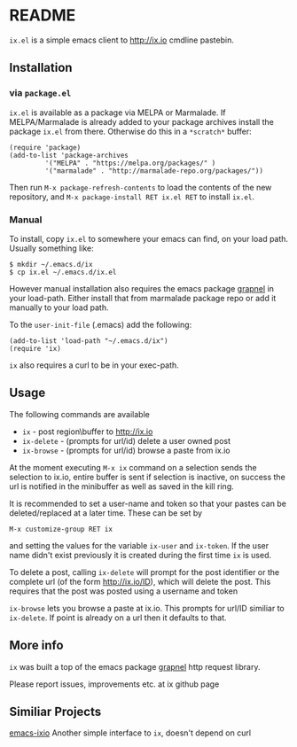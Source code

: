 README
======

`ix.el` is a simple emacs client to http://ix.io cmdline pastebin.

Installation
------------


### via `package.el`

`ix.el` is available as a package via MELPA or Marmalade. If 
MELPA/Marmalade is already added to your package archives 
install the package `ix.el` from there. Otherwise 
do this in a `*scratch*` buffer:

    (require 'package)
    (add-to-list 'package-archives
             '("MELPA" . "https://melpa.org/packages/" )
             '("marmalade" . "http://marmalade-repo.org/packages/"))
             
Then run `M-x package-refresh-contents` to load the contents of the new repository, 
and `M-x package-install RET ix.el RET` to install `ix.el`.

### Manual
To install, copy `ix.el` to somewhere your emacs can find, on your
load path. Usually something like:

    $ mkdir ~/.emacs.d/ix
    $ cp ix.el ~/.emacs.d/ix.el

However manual installation also requires the emacs package [grapnel](https://github.com/leathekd/grapnel)
in your load-path. Either install that from marmalade package repo or
add it manually to your load path.

To the `user-init-file` (.emacs) add the following:
 
    (add-to-list 'load-path "~/.emacs.d/ix")
    (require 'ix)

`ix` also requires a curl to be in your exec-path.

Usage
-----
The following commands are available

* `ix` - post region\buffer to http://ix.io
* `ix-delete` - (prompts for url/id) delete a user owned post
* `ix-browse` - (prompts for url/id) browse a paste from ix.io

At the moment executing `M-x ix` command on a selection sends the
selection to ix.io, entire buffer is sent if selection is inactive, on
success the url is notified in the minibuffer as well as saved in the
kill ring.

It is recommended to set a user-name and token so that your pastes can
be deleted/replaced at a later time. These can be set by


    M-x customize-group RET ix

and setting the values for the variable `ix-user` and `ix-token`. If
the user name didn't exist previously it is created during the first
time `ix` is used.

To delete a post, calling `ix-delete` will prompt for the post
identifier or the  complete url (of the form http://ix.io/ID), which will delete the post. 
This requires that the post was posted using a username and token

`ix-browse` lets you browse a paste at ix.io. This prompts for url/ID
similiar to `ix-delete`. If point is already on a url then it defaults
to that.

More info
---------
`ix` was built a top of the emacs package [grapnel](https://github.com/leathekd/grapnel)
http request library.

Please report issues, improvements etc. at ix github page

Similiar Projects
-----------------
[emacs-ixio](https://github.com/jorgenschaefer/emacs-ixio) Another simple interface to `ix`, doesn't depend on curl
